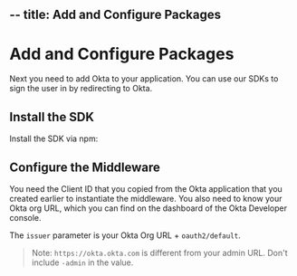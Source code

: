 --
title: Add and Configure Packages
---
# Add and Configure Packages
Next you need to add Okta to your application. You can use our SDKs to sign the user in by redirecting to Okta.

## Install the SDK
Install the SDK via npm:

<StackSelector snippet="installsdk"/>

## Configure the Middleware
You need the Client ID that you copied from the Okta application that you created earlier to instantiate the middleware. You also need to know your Okta org URL, which you can find on the dashboard of the Okta Developer console.

The `issuer` parameter is your Okta Org URL + `oauth2/default`.

<StackSelector snippet="config"/>

> Note: `https://okta.okta.com` is different from your admin URL. Don't include `-admin` in the value.

<StackSelector snippet="attachcomponentsetc">
